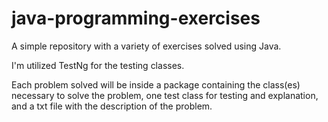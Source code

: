# java-programming-exercises
A simple repository with a variety of exercises solved using Java.

I'm utilized TestNg for the testing classes.

Each problem solved will be inside a package containing the class(es) necessary to solve the problem, one test class for testing and explanation, and a txt file with the description of the problem.
